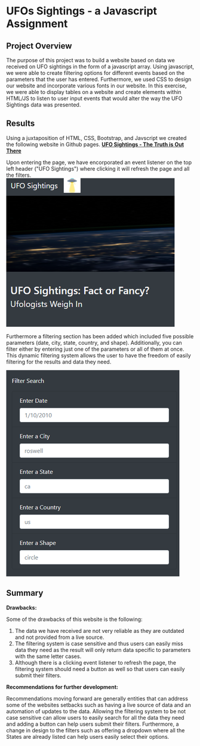 # UFOs Sightings - a Javascript Assignment


## Project Overview

The purpose of this project was to build a website based on data we received on UFO sightings in the form of a javascript array. Using javascript, we were able to create filtering options for different events based on the parameters that the user has entered. Furthermore, we used CSS to design our website and incorporate various fonts in our website. In this exercise, we were able to display tables on a website and create elements within HTML/JS to listen to user input events that would alter the way the UFO Sightings data was presented. 

## Results

Using a juxtaposition of HTML, CSS, Bootstrap, and Javscript we created the following website in Github pages. **[UFO Sightings - The Truth is Out There](https://jeremysz0419.github.io/UFOs/)** 

Upon entering the page, we have encorporated an event listener on the top left header ("UFO Sightings") where clicking it will refresh the page and all the filters.
![heading](https://github.com/jeremysz0419/UFOs/blob/main/static/images/heading.PNG)

Furthermore a filtering section has been added which included five possible parameters (date, city, state, country, and shape). Additionally, you can filter either by entering just one of the parameters or all of them at once. This dynamic filtering system allows the user to have the freedom of easily filtering for the results and data they need.

![filter](https://github.com/jeremysz0419/UFOs/blob/main/static/images/filter.PNG)

## Summary

**Drawbacks:**

Some of the drawbacks of this website is the following:
1. The data we have received are not very reliable as they are outdated and not provided from a live source. 
2. The filtering system is case sensitive and thus users can easily miss data they need as the result will only return data specific to parameters with the same letter cases. 
3. Although there is a clicking event listener to refresh the page, the filtering system should need a button as well so that users can easily submit their filters. 

**Recommendations for further development:**

Recommendations moving forward are generally entities that can address some of the websites setbacks such as having a live source of data and an automation of updates to the data. Allowing the filtering system to be not case sensitive can allow users to easily search for all the data they need and adding a button can help users submit their filters. Furthermore, a change in design to the filters such as offering a dropdown where all the States are already listed can help users easily select their options. 
 
